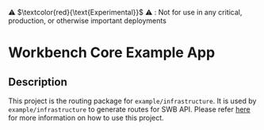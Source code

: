 ⚠️ $\textcolor{red}{\text{Experimental}}$ ⚠️ : Not for use in any critical, production, or otherwise important deployments

# Workbench Core Example App

## Description

This project is the routing package for `example/infrastructure`. It is used by `example/infrastructure` to generate routes for SWB API. Please refer  [here](../infrastructure/README.md) for more information on how to use this project.